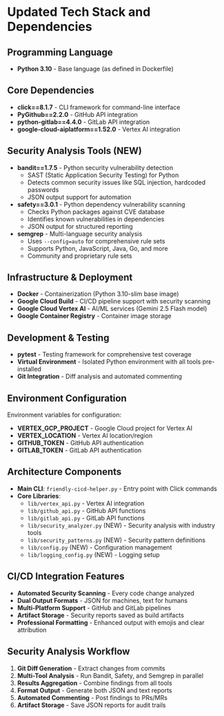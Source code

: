 # Updated Tech Stack and Dependencies

## Programming Language
- **Python 3.10** - Base language (as defined in Dockerfile)

## Core Dependencies
- **click==8.1.7** - CLI framework for command-line interface
- **PyGithub==2.2.0** - GitHub API integration
- **python-gitlab==4.4.0** - GitLab API integration  
- **google-cloud-aiplatform==1.52.0** - Vertex AI integration

## Security Analysis Tools (NEW)
- **bandit==1.7.5** - Python security vulnerability detection
  - SAST (Static Application Security Testing) for Python
  - Detects common security issues like SQL injection, hardcoded passwords
  - JSON output support for automation
- **safety==3.0.1** - Python dependency vulnerability scanning
  - Checks Python packages against CVE database
  - Identifies known vulnerabilities in dependencies
  - JSON output for structured reporting
- **semgrep** - Multi-language security analysis
  - Uses `--config=auto` for comprehensive rule sets
  - Supports Python, JavaScript, Java, Go, and more
  - Community and proprietary rule sets

## Infrastructure & Deployment
- **Docker** - Containerization (Python 3.10-slim base image)
- **Google Cloud Build** - CI/CD pipeline support with security scanning
- **Google Cloud Vertex AI** - AI/ML services (Gemini 2.5 Flash model)
- **Google Container Registry** - Container image storage

## Development & Testing
- **pytest** - Testing framework for comprehensive test coverage
- **Virtual Environment** - Isolated Python environment with all tools pre-installed
- **Git Integration** - Diff analysis and automated commenting

## Environment Configuration
Environment variables for configuration:
- **VERTEX_GCP_PROJECT** - Google Cloud project for Vertex AI
- **VERTEX_LOCATION** - Vertex AI location/region
- **GITHUB_TOKEN** - GitHub API authentication
- **GITLAB_TOKEN** - GitLab API authentication

## Architecture Components
- **Main CLI**: `friendly-cicd-helper.py` - Entry point with Click commands
- **Core Libraries**: 
  - `lib/vertex_api.py` - Vertex AI integration
  - `lib/github_api.py` - GitHub API functions
  - `lib/gitlab_api.py` - GitLab API functions
  - `lib/security_analyzer.py` (NEW) - Security analysis with industry tools
  - `lib/security_patterns.py` (NEW) - Security pattern definitions
  - `lib/config.py` (NEW) - Configuration management
  - `lib/logging_config.py` (NEW) - Logging setup

## CI/CD Integration Features
- **Automated Security Scanning** - Every code change analyzed
- **Dual Output Formats** - JSON for machines, text for humans
- **Multi-Platform Support** - GitHub and GitLab pipelines
- **Artifact Storage** - Security reports saved as build artifacts
- **Professional Formatting** - Enhanced output with emojis and clear attribution

## Security Analysis Workflow
1. **Git Diff Generation** - Extract changes from commits
2. **Multi-Tool Analysis** - Run Bandit, Safety, and Semgrep in parallel
3. **Results Aggregation** - Combine findings from all tools
4. **Format Output** - Generate both JSON and text reports
5. **Automated Commenting** - Post findings to PRs/MRs
6. **Artifact Storage** - Save JSON reports for audit trails